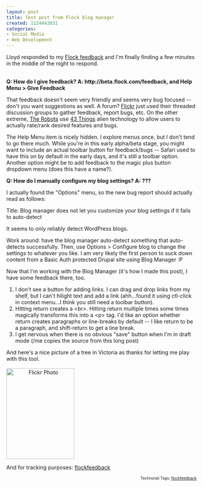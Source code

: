 ```yaml
--- 
layout: post
title: Test post from Flock blog manager
created: 1124442031
categories: 
- Social Media
- Web Development
---
```

<p>Lloyd responded to my <a href="http://www.bmannconsulting.com/node/1534">Flock feedback</a> and
I'm finally finding a few minutes in the middle of the night to respond.<br /></p>
<p><br /><span style="font-weight: bold;">
Q: How do I give feedback? A: http://beta.flock.com/feedback, and Help
Menu &gt; Give Feedback</span><br style="font-weight: bold;" /></p>
<p>That feedback doesn't seem very friendly and seems
very bug focused -- don't you want suggestions as well. A forum? <a href="http://www.flickr.com">Flickr</a>
just used their threaded discussion groups to gather feedback, report
bugs, etc. On the other extreme, <a href="http://www.robotcoop.com">The Robots</a> use <a href="http://www.43things.com">43
Things</a> alien technology to allow users to actually rate/rank desired
features and bugs.<br /></p>
<p>The Help Menu item is nicely hidden. I explore menus once, but I
don't tend to go there much. While you're in this early alpha/beta
stage, you might want to include an actual toolbar button for
feedback/bugs -- Safari used to have this on by default in the early
days, and it's still a toolbar option. Another option might be to add feedback to the magic plus button dropdown menu (does this have a name?).<br /></p>
<p><span style="font-weight: bold;">Q: How do I manually configure my blog settings? A: ???</span><br /></p>
<p>I actually found the "Options" menu, so the new bug report should actually read as follows:<br /></p>
<p>Title: Blog manager does not let you customize your blog settings if it fails to auto-detect<br /></p>
<p>It seems to only reliably detect WordPress blogs.<br /></p>
<p>Work around: have the blog manager auto-detect something that auto-detects successfully. Then, use Options &gt; Configure blog to change the settings to whatever you like. I am very likely the first person to suck down content from a Basic Auth protected Drupal site using Blog Manager :P<br /></p>
<p>Now that I'm working with the Blog Manager (it's how I made this post), I have some feedback there, too.<br /></p>
<ol>
<li>I don't see a button for adding links. I can drag and drop links from my shelf, but I can't hilight text and add a link (ahh...found it using ctl-click in context menu...I think you still need a toolbar button).</li>
<li>Hitting return creates a &lt;br&gt;. Hitting return multiple times some times magically transforms this into a &lt;p&gt; tag. I'd like an option whether return creates paragraphs or line-breaks by default -- I like return to be a paragraph, and shift-return to get a line break.</li>
<li>I get nervous when there is no obvious "save" button when I'm in draft mode (/me copies the source from this long post)</li></ol>And here's a nice picture of a tree in Victoria as thanks for letting me play with this tool.<br /><br /><a title="undefined" href="http://flickr.com/photos/35034346160@N01/34228762"><img style="border: 0px solid ; width: 180px; height: 240px; text-align: center;" alt="Flickr Photo" src="http://photos22.flickr.com/34228762_90ceea5807_m.jpg" /></a>
<p>And for tracking purposes: <a href="http://beta.flock.com/feedback" rel="tag">flockfeedback</a></p><!-- technorati tags begin --><p style="font-size:10px;text-align:right;">Technorati Tags: <a href="http://technorati.com/tag/flockfeedback" rel="tag">flockfeedback</a></p><!-- technorati tags end -->
